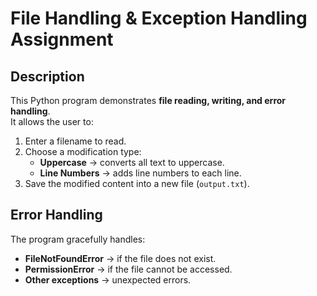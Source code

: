 # File Handling & Exception Handling Assignment

## Description
This Python program demonstrates **file reading, writing, and error handling**.  
It allows the user to:  
1. Enter a filename to read.  
2. Choose a modification type:  
   - **Uppercase** → converts all text to uppercase.  
   - **Line Numbers** → adds line numbers to each line.  
3. Save the modified content into a new file (`output.txt`).  

## Error Handling
The program gracefully handles:  
- **FileNotFoundError** → if the file does not exist.  
- **PermissionError** → if the file cannot be accessed.  
- **Other exceptions** → unexpected errors.
